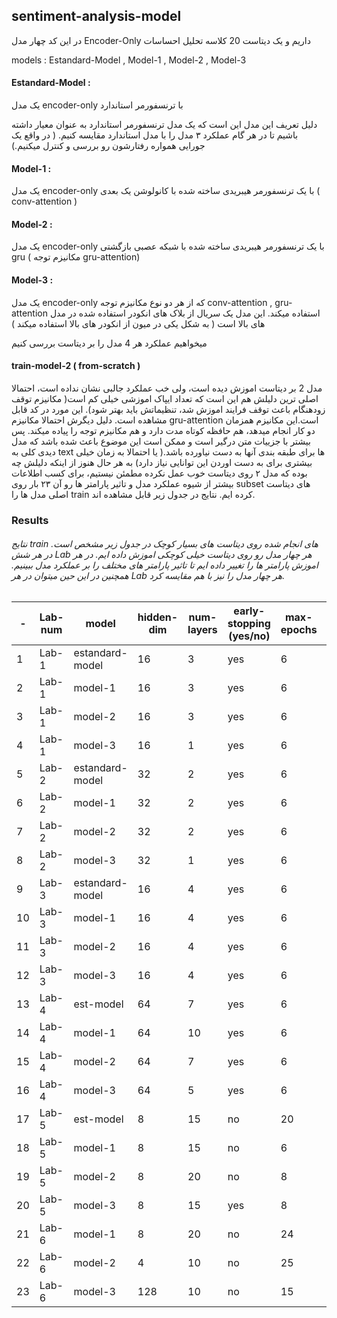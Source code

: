 ## sentiment-analysis-model
در این کد چهار مدل Encoder-Only داریم و یک دیتاست 20 کلاسه تحلیل احساسات

models : Estandard-Model , Model-1 , Model-2 , Model-3

#### Estandard-Model : 
یک مدل encoder-only با ترنسفورمر استاندارد

دلیل تعریف این مدل این است که یک مدل ترنسفورمر استاندارد به عنوان معیار داشته باشیم تا در هر گام عملکرد ۳ مدل را با مدل استاندارد مقایسه کنیم. ( در واقع یک جورایی همواره رفتارشون رو بررسی و کنترل میکنیم.)
#### Model-1 : 
یک مدل encoder-only  با یک ترنسفورمر هیبریدی ساخته شده با کانولوشن یک بعدی ( conv-attention )
#### Model-2 :
یک مدل encoder-only  با یک ترنسفورمر هیبریدی ساخته شده با شبکه عصبی بازگشتی gru ( مکانیزم توجه gru-attention)
#### Model-3 :
یک مدل encoder-only که از هر دو نوع مکانیزم توجه  conv-attention , gru-attention استفاده میکند. این مدل یک سریال از بلاک های انکودر استفاده شده در مدل های بالا است ( به شکل یکی در میون از انکودر های بالا استفاده میکند )

میخواهیم عملکرد هر 4 مدل را بر دیتاست بررسی کنیم

#### train-model-2 ( from-scratch )
مدل 2 بر دیتاست اموزش دیده است، ولی خب عملکرد جالبی نشان نداده است، احتمالا اصلی ترین دلیلش هم این است که تعداد ایپاک اموزشی خیلی کم است( مکانیزم توقف زودهنگام باعث توقف فرایند اموزش شد، تنظیماتش باید بهتر شود). این مورد در کد قابل مشاهده است.
دلیل دیگرش احتمالا مکانیزم gru-attention است.این مکانیزم همزمان دو کار انجام میدهد، هم حافظه کوتاه مدت دارد و هم مکانیزم توجه را پیاده میکند.
پس بیشتر با جزییات متن درگیر است و ممکن است این موضوع باعث شده باشد که مدل دیدی کلی به text ها برای طبقه بندی آنها به دست نیاورده باشد.( یا احتمالا به زمان خیلی بیشتری برای به دست اوردن این توانایی نیاز دارد)
به هر حال هنوز از اینکه دلیلش چه بوده که مدل ۲ روی دیتاست خوب عمل نکرده مطمئن نیستیم، برای کسب اطلاعات بیشتر از شیوه عملکرد مدل و تاثیر پارامتر ها رو آن ۲۳ بار روی subset های دیتاست اصلی مدل ها را train کرده ایم. نتایج در جدول زیر قابل مشاهده اند.


### Results
###### نتایج train های انجام شده روی دیتاست های بسیار کوچک در جدول زیر مشخص است. در هر شش Lab هر چهار مدل رو روی دیتاست خیلی کوچکی اموزش داده ایم. در هر اموزش پارامتر ها را تغییر داده ایم تا تاثیر پارامتر های مختلف را بر عملکرد مدل ببینیم. همچنین در این حین میتوان در هر Lab هر چهار مدل را نیز با هم مقایسه کرد.

| - | Lab-num | model | hidden-dim | num-layers | early-stopping (yes/no) | max-epochs | patience | trained-epochs |  min-delta | gradient-clip-val | train-data-size | val-data-size | test-data-size | f1-score | accuracy |
| - | --------| ----- | ---------- | ---------- | ----------------------- | ---------- | -------- | -------------  | ---------- | ---------------- | ---------------- | ------------- | -------------- | ------- | -------- |
| 1 | Lab-1 | estandard-model | 16 | 3 | yes | 6 | 3 | 4 | 0.00 | 1 | 3000 | 300 | 500 | 0.208 | 0.208 |
| 2 | Lab-1 | model-1 | 16 | 3 | yes | 6 | 3 | 4 | 0.00 | 1 | 3000 | 300 | 500 | 0.202 | 0.202 |
| 3 | Lab-1 | model-2 | 16 | 3 | yes | 6 | 3 | 4 | 0.00 | 1 | 3000 | 300 | 500 | 0.202 | 0.202 |
| 4 | Lab-1 | model-3 | 16 | 1 | yes | 6 | 3 | 4 | 0.00 | 1 | 3000| 300 | 500 | 0.202 | 0.202 |
| 5 | Lab-2 | estandard-model | 32 | 2 | yes | 6 | 3 | 4 |  0.00 | 1.0 | 3000 | 300 | 500 | 0.180 | 0.180 |
| 6 | Lab-2 | model-1 | 32 | 2 | yes | 6 | 3 | 6 |  0.00 | 1.0 | 3000 | 300 | 500 | 0.172 | 0.172 |
| 7 | Lab-2 | model-2 | 32 | 2 | yes | 6 | 3 | 4 |  0.00 | 1.0 | 3000 | 300 | 500 | 0.202 | 0.202 |
| 8 | Lab-2 | model-3 | 32 | 1 | yes | 6 | 3 | 4 |  0.00 | 1.0 | 3000 | 300 | 500 | 0.202 | 0.202 |
| 9 | Lab-3 | estandard-model | 16 | 4 | yes | 6 | 3 | 4 |  1e-3 | 1.0 | 3000 | 300 | 500 | 0.164 | 0.164 |
| 10 | Lab-3 | model-1 | 16 | 4 | yes | 6 | 3 | 4 |  1e-3 | 1.0 | 3000 | 300 | 500 | 0.202 | 0.202 |
| 11 | Lab-3 | model-2 | 16 | 4 | yes | 6 | 3 | 4 |  1e-3 | 1.0 | 3000 | 300 | 500 | 0.202 | 0.202 |
| 12 | Lab-3 | model-3 | 16 | 4 | yes | 6 | 3 | 4 |  1e-3 | 1.0 | 3000 | 300 | 500 | 0.202 | 0.202 |
| 13 | Lab-4 | est-model | 64 | 7 | yes | 6 | 3 | 4 |  1e-3 | 1.0 | 5000 | 650 | 800 | 0.207 | 0.207 |
| 14 | Lab-4 | model-1 | 64 | 10 | yes | 6 | 3 | 4 |  1e-3 | 1.0 | 5000 | 650 | 800 | 0.207 | 0.207 |
| 15 | Lab-4 | model-2 | 64 | 7 | yes | 6 | 3 | 4 |  1e-4 | 1.0 | 5000 | 650 | 800 | 0.207 | 0.207 |
| 16 | Lab-4 | model-3 | 64 | 5 | yes | 6 | 3 | 4 |  1e-2 | 1.0 | 5000 | 650 | 800 | 0.207 | 0.207 |
| 17 | Lab-5 | est-model | 8 | 15 | no | 20 | - | 20 |  - | 1.0 | 1000 | 100 | 200 | 0.230 | 0.230 |
| 18 | Lab-5 | model-1 | 8 | 15 | no | 6 | - | 6 |  - | 1.2 | 1000 | 100 | 200 | 0.230 | 0.230 |
| 19 | Lab-5 | model-2 | 8 | 20 | no | 8 | - | 8 |  - | 1.3 | 1000 | 100 | 200 | 0.206 | 0.206 |
| 20 | Lab-5 | model-3 | 8 | 15 | yes | 8 | 6 | 7 | 1e-3 | 1.5 | 1000 | 100 | 200 | 0.206 | 0.206 |
| 21 | Lab-6 | model-1 | 8 | 20 | no | 24 | - | 24 | - | 1.2 | 1000 | 100 | 200 | 0.230 | 0.230 |
| 22 | Lab-6 | model-2 | 4 | 10 | no | 25 | - | 25 | - | 1.3 | 1000 | 100 | 200 | 0.206 | 0.206 |
| 23 | Lab-6 | model-3 | 128 | 10 | no | 15 | - | 15 | - | 1.2 | 3000 | 500 | 600 | 0.200 | 0.200 |
